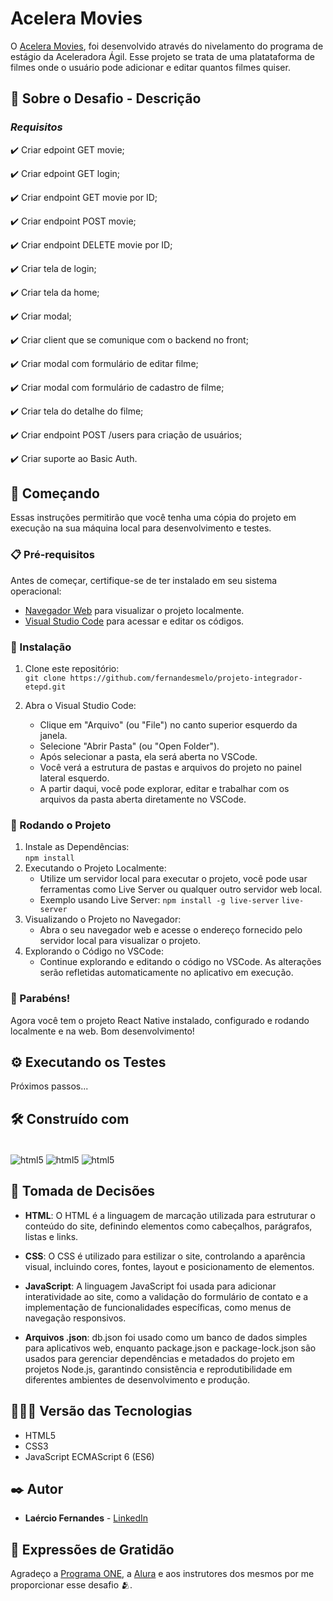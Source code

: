 # Acelera Movies 

O [Acelera Movies](https://whimsical.com/acelera-movies-3NRL1eFhYhT1tB7xXgtbpa), foi desenvolvido através do nivelamento do programa de estágio da Aceleradora Ágil.
Esse projeto se trata de uma platataforma de filmes onde o usuário pode adicionar e editar quantos filmes quiser.



## 📝 Sobre o Desafio - Descrição

### *Requisitos*
✔️ Criar edpoint GET movie;

✔️ Criar edpoint GET login;

✔️ Criar endpoint GET movie por ID;

✔️ Criar endpoint POST movie;

✔️ Criar endpoint DELETE movie por ID;

✔️ Criar tela de login;

✔️ Criar tela da home;

✔️ Criar modal;

✔️ Criar client que se comunique com o backend no front;

✔️ Criar modal com formulário de editar filme;

✔️ Criar modal com formulário de cadastro de filme;

✔️ Criar tela do detalhe do filme;

✔️ Criar endpoint POST /users para criação de usuários;

✔️ Criar suporte ao Basic Auth.


## 🚀 Começando
Essas instruções permitirão que você tenha uma cópia do projeto em execução na sua máquina local para desenvolvimento e testes.

### 📋 Pré-requisitos
Antes de começar, certifique-se de ter instalado em seu sistema operacional:
* [Navegador Web](https://www.google.com/chrome/) para visualizar o projeto localmente.
* [Visual Studio Code](https://code.visualstudio.com/) para acessar e editar os códigos.

### 🔧 Instalação

1. Clone este repositório:
   <br>
   ```git clone https://github.com/fernandesmelo/projeto-integrador-etepd.git```

2. Abra o Visual Studio Code:
   * Clique em "Arquivo" (ou "File") no canto superior esquerdo da janela.
   * Selecione "Abrir Pasta" (ou "Open Folder").
   * Após selecionar a pasta, ela será aberta no VSCode.
   * Você verá a estrutura de pastas e arquivos do projeto no painel lateral esquerdo.
   * A partir daqui, você pode explorar, editar e trabalhar com os arquivos da pasta aberta diretamente no VSCode.

### 📱 Rodando o Projeto
1. Instale as Dependências:
   <br>
   ```npm install```
2. Executando o Projeto Localmente:
   <br>
   * Utilize um servidor local para executar o projeto, você pode usar ferramentas como Live Server ou qualquer outro servidor web local.
   * Exemplo usando Live Server:
     ```npm install -g live-server``` 
     ```live-server ```
3. Visualizando o Projeto no Navegador:
   * Abra o seu navegador web e acesse o endereço fornecido pelo servidor local para visualizar o projeto.
5. Explorando o Código no VSCode:
   * Continue explorando e editando o código no VSCode. As alterações serão refletidas automaticamente no aplicativo em execução.

### 🎉 Parabéns!
Agora você tem o projeto React Native instalado, configurado e rodando localmente e na web. Bom desenvolvimento!



## ⚙️ Executando os Testes

Próximos passos...

## 🛠️ Construído com

<div style="display: inline-block"><br/>
  <img align="center" alt="html5" src="https://img.shields.io/badge/HTML5-E34F26?style=for-the-badge&logo=html5&logoColor=white" /> 
  <img align="center" alt="html5" src="https://img.shields.io/badge/CSS3-1572B6?style=for-the-badge&logo=css3&logoColor=white" />
  <img align="center" alt="html5" src="https://img.shields.io/badge/JavaScript-323330?style=for-the-badge&logo=javascript&logoColor=F7DF1E" />
</div><br/>

## 🔨 Tomada de Decisões

* **HTML**: O HTML é a linguagem de marcação utilizada para estruturar o conteúdo do site, definindo elementos como cabeçalhos, parágrafos, listas e links.

* **CSS**: O CSS é utilizado para estilizar o site, controlando a aparência visual, incluindo cores, fontes, layout e posicionamento de elementos.

* **JavaScript**: A linguagem JavaScript foi usada para adicionar interatividade ao site, como a validação do formulário de contato e a implementação de funcionalidades específicas, como menus de navegação responsivos.

* **Arquivos .json**: db.json foi usado como um banco de dados simples para aplicativos web, enquanto package.json e package-lock.json são usados para gerenciar dependências e metadados do projeto em projetos Node.js, garantindo consistência e reprodutibilidade em diferentes ambientes de desenvolvimento e produção.

## 👨🏽‍💻 Versão das Tecnologias

* HTML5
* CSS3
* JavaScript ECMAScript 6 (ES6)

## ✒️ Autor

* **Laércio Fernandes** - [LinkedIn](https://www.linkedin.com/in/laercio-fernandes/)

## 🎁 Expressões de Gratidão

Agradeço a [Programa ONE](https://www.oracle.com/br/education/oracle-next-education/), a [Alura](https://www.linkedin.com/school/aluracursos/) e aos instrutores dos mesmos por me proporcionar esse desafio 🫂.
